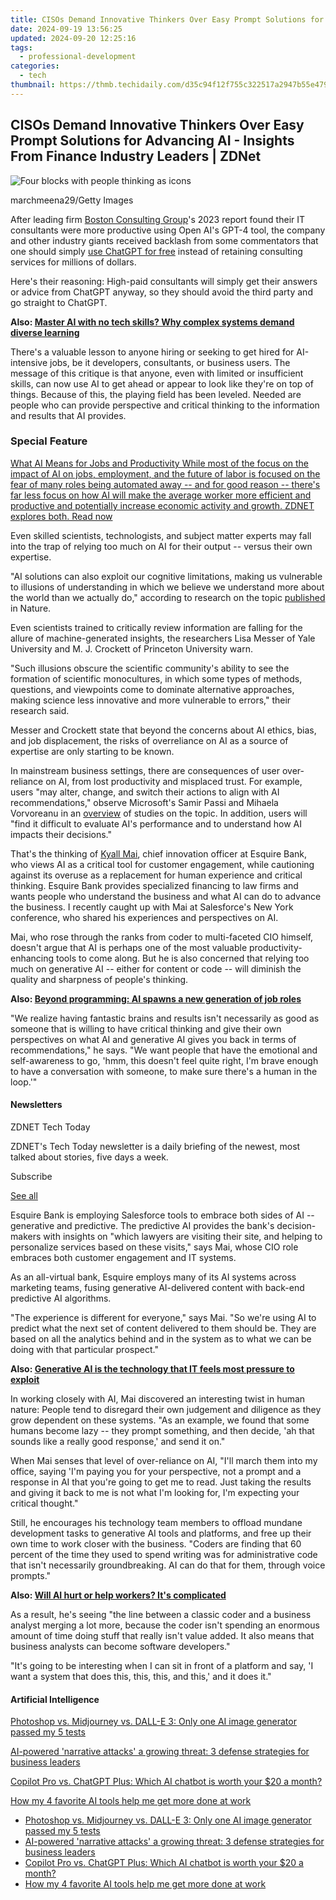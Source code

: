 ```yaml
---
title: CISOs Demand Innovative Thinkers Over Easy Prompt Solutions for Advancing AI - Insights From Finance Industry Leaders | ZDNet
date: 2024-09-19 13:56:25
updated: 2024-09-20 12:25:16
tags:
  - professional-development
categories:
  - tech
thumbnail: https://thmb.techidaily.com/d35c94f12f755c322517a2947b55e4796f16febf7bfe5d4d03e4ed968b83a331.jpg
---
```


## CISOs Demand Innovative Thinkers Over Easy Prompt Solutions for Advancing AI - Insights From Finance Industry Leaders | ZDNet

![Four blocks with people thinking as icons](https://www.zdnet.com/a/img/resize/c3192ef8a399f319f32754ff1b6aa3ec509b5d67/2024/05/21/1b78f3be-b452-4ea4-bcb9-781c1d469f6f/gettyimages-1184303843.jpg?auto=webp&width=1280)

marchmeena29/Getty Images

After leading firm [Boston Consulting Group](https://www.bcg.com/publications/2023/how-people-create-and-destroy-value-with-gen-ai)'s 2023 report found their IT consultants were more productive using Open AI's GPT-4 tool, the company and other industry giants received backlash from some commentators that one should simply [use ChatGPT for free](https://www.zdnet.com/article/how-to-use-chatgpt/) instead of retaining consulting services for millions of dollars.

Here's their reasoning: High-paid consultants will simply get their answers or advice from ChatGPT anyway, so they should avoid the third party and go straight to ChatGPT.

**Also: [Master AI with no tech skills? Why complex systems demand diverse learning](https://www.zdnet.com/education/professional-development/master-ai-with-no-tech-skills-why-complex-systems-demand-diverse-learning/)**

There's a valuable lesson to anyone hiring or seeking to get hired for AI-intensive jobs, be it developers, consultants, or business users. The message of this critique is that anyone, even with limited or insufficient skills, can now use AI to get ahead or appear to look like they're on top of things. Because of this, the playing field has been leveled. Needed are people who can provide perspective and critical thinking to the information and results that AI provides.

### Special Feature

[What AI Means for Jobs and Productivity While most of the focus on the impact of AI on jobs, employment, and the future of labor is focused on the fear of many roles being automated away -- and for good reason -- there's far less focus on how AI will make the average worker more efficient and productive and potentially increase economic activity and growth. ZDNET explores both.  Read now](https://www.zdnet.com/collection/what-ai-means-for-jobs-and-productivity/)

Even skilled scientists, technologists, and subject matter experts may fall into the trap of relying too much on AI for their output -- versus their own expertise. 

"AI solutions can also exploit our cognitive limitations, making us vulnerable to illusions of understanding in which we believe we understand more about the world than we actually do," according to research on the topic [published](https://www.nature.com/articles/s41586-024-07146-0) in Nature.

Even scientists trained to critically review information are falling for the allure of machine-generated insights, the researchers Lisa Messer of Yale University and M. J. Crockett of Princeton University warn. 

"Such illusions obscure the scientific community's ability to see the formation of scientific monocultures, in which some types of methods, questions, and viewpoints come to dominate alternative approaches, making science less innovative and more vulnerable to errors," their research said. 

Messer and Crockett state that beyond the concerns about AI ethics, bias, and job displacement, the risks of overreliance on AI as a source of expertise are only starting to be known. 

In mainstream business settings, there are consequences of user over-reliance on AI, from lost productivity and misplaced trust. For example, users "may alter, change, and switch their actions to align with AI recommendations," observe Microsoft's Samir Passi and Mihaela Vorvoreanu in an [overview](https://www.microsoft.com/en-us/research/uploads/prod/2022/06/Aether-Overreliance-on-AI-Review-Final-6.21.22.pdf) of studies on the topic. In addition, users will "find it difficult to evaluate AI's performance and to understand how AI impacts their decisions."

That's the thinking of [Kyall Mai](https://www.linkedin.com/in/kyallmai/), chief innovation officer at Esquire Bank, who views AI as a critical tool for customer engagement, while cautioning against its overuse as a replacement for human experience and critical thinking. Esquire Bank provides specialized financing to law firms and wants people who understand the business and what AI can do to advance the business. I recently caught up with Mai at Salesforce's New York conference, who shared his experiences and perspectives on AI. 

Mai, who rose through the ranks from coder to multi-faceted CIO himself, doesn't argue that AI is perhaps one of the most valuable productivity-enhancing tools to come along. But he is also concerned that relying too much on generative AI -- either for content or code -- will diminish the quality and sharpness of people's thinking. 

**Also: [Beyond programming: AI spawns a new generation of job roles](https://www.zdnet.com/education/professional-development/beyond-programming-ai-spawns-a-new-generation-of-job-roles/)**

"We realize having fantastic brains and results isn't necessarily as good as someone that is willing to have critical thinking and give their own perspectives on what AI and generative AI gives you back in terms of recommendations," he says. "We want people that have the emotional and self-awareness to go, 'hmm, this doesn't feel quite right, I'm brave enough to have a conversation with someone, to make sure there's a human in the loop.'" 

#### Newsletters

ZDNET Tech Today

ZDNET's Tech Today newsletter is a daily briefing of the newest, most talked about stories, five days a week.

 Subscribe

[See all](https://www.zdnet.com/newsletters/)

Esquire Bank is employing Salesforce tools to embrace both sides of AI -- generative and predictive. The predictive AI provides the bank's decision-makers with insights on "which lawyers are visiting their site, and helping to personalize services based on these visits," says Mai, whose CIO role embraces both customer engagement and IT systems.

As an all-virtual bank, Esquire employs many of its AI systems across marketing teams, fusing generative AI-delivered content with back-end predictive AI algorithms. 

"The experience is different for everyone," says Mai. "So we're using AI to predict what the next set of content delivered to them should be. They are based on all the analytics behind and in the system as to what we can be doing with that particular prospect."

**Also: [Generative AI is the technology that IT feels most pressure to exploit](https://www.zdnet.com/article/generative-ai-is-the-technology-that-it-feels-most-pressure-to-exploit/)**

In working closely with AI, Mai discovered an interesting twist in human nature: People tend to disregard their own judgement and diligence as they grow dependent on these systems. "As an example, we found that some humans become lazy -- they prompt something, and then decide, 'ah that sounds like a really good response,' and send it on." 

When Mai senses that level of over-reliance on AI, "I'll march them into my office, saying 'I'm paying you for your perspective, not a prompt and a response in AI that you're going to get me to read. Just taking the results and giving it back to me is not what I'm looking for, I'm expecting your critical thought."

Still, he encourages his technology team members to offload mundane development tasks to generative AI tools and platforms, and free up their own time to work closer with the business. "Coders are finding that 60 percent of the time they used to spend writing was for administrative code that isn't necessarily groundbreaking. AI can do that for them, through voice prompts."

**Also: [Will AI hurt or help workers? It's complicated](https://www.zdnet.com/article/will-ai-hurt-or-help-workers-its-complicated/)**

As a result, he's seeing "the line between a classic coder and a business analyst merging a lot more, because the coder isn't spending an enormous amount of time doing stuff that really isn't value added. It also means that business analysts can become software developers."

"It's going to be interesting when I can sit in front of a platform and say, 'I want a system that does this, this, this, and this,' and it does it."

#### Artificial Intelligence

[Photoshop vs. Midjourney vs. DALL-E 3: Only one AI image generator passed my 5 tests](https://www.zdnet.com/article/is-photoshops-new-text-to-image-as-good-as-midjourney-and-dall-e-we-test-it-and-see/ "Photoshop vs. Midjourney vs. DALL-E 3: Only one AI image generator passed my 5 tests")

[AI-powered 'narrative attacks' a growing threat: 3 defense strategies for business leaders](https://www.zdnet.com/article/ai-powered-narrative-attacks-a-growing-threat-3-defense-strategies-for-business-leaders/ "AI-powered 'narrative attacks' a growing threat: 3 defense strategies for business leaders")

[Copilot Pro vs. ChatGPT Plus: Which AI chatbot is worth your $20 a month?](https://www.zdnet.com/article/copilot-pro-vs-chatgpt-plus-which-is-ai-chatbot-is-worth-your-20-a-month/ "Copilot Pro vs. ChatGPT Plus: Which AI chatbot is worth your $20 a month?")

[How my 4 favorite AI tools help me get more done at work](https://www.zdnet.com/article/how-my-4-favorite-ai-tools-help-me-get-more-done-at-work/ "How my 4 favorite AI tools help me get more done at work")

* [Photoshop vs. Midjourney vs. DALL-E 3: Only one AI image generator passed my 5 tests](https://www.zdnet.com/article/is-photoshops-new-text-to-image-as-good-as-midjourney-and-dall-e-we-test-it-and-see/ "Photoshop vs. Midjourney vs. DALL-E 3: Only one AI image generator passed my 5 tests")
* [AI-powered 'narrative attacks' a growing threat: 3 defense strategies for business leaders](https://www.zdnet.com/article/ai-powered-narrative-attacks-a-growing-threat-3-defense-strategies-for-business-leaders/ "AI-powered 'narrative attacks' a growing threat: 3 defense strategies for business leaders")
* [Copilot Pro vs. ChatGPT Plus: Which AI chatbot is worth your $20 a month?](https://www.zdnet.com/article/copilot-pro-vs-chatgpt-plus-which-is-ai-chatbot-is-worth-your-20-a-month/ "Copilot Pro vs. ChatGPT Plus: Which AI chatbot is worth your $20 a month?")
* [How my 4 favorite AI tools help me get more done at work](https://www.zdnet.com/article/how-my-4-favorite-ai-tools-help-me-get-more-done-at-work/ "How my 4 favorite AI tools help me get more done at work")

<ins class="adsbygoogle"
     style="display:block"
     data-ad-format="autorelaxed"
     data-ad-client="ca-pub-7571918770474297"
     data-ad-slot="1223367746"></ins>



<ins class="adsbygoogle"
     style="display:block"
     data-ad-client="ca-pub-7571918770474297"
     data-ad-slot="8358498916"
     data-ad-format="auto"
     data-full-width-responsive="true"></ins>
